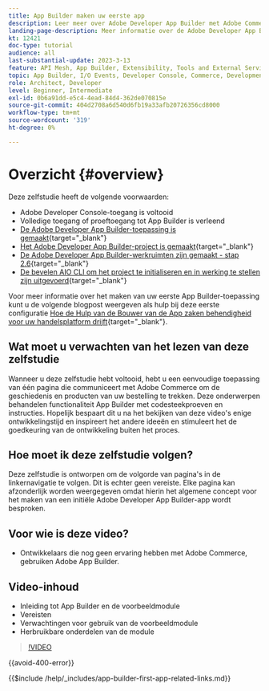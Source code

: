 ```yaml
---
title: App Builder maken uw eerste app
description: Leer meer over Adobe Developer App Builder met Adobe Commerce en maak uw eerste app.
landing-page-description: Meer informatie over de Adobe Developer App Builder die met Adobe Commerce wordt gebruikt en maak uw eerste app.
kt: 12421
doc-type: tutorial
audience: all
last-substantial-update: 2023-3-13
feature: API Mesh, App Builder, Extensibility, Tools and External Services, Backend Development
topic: App Builder, I/O Events, Developer Console, Commerce, Development, Integrations
role: Architect, Developer
level: Beginner, Intermediate
exl-id: 0b6a91dd-e5c4-4ead-84d4-362de070815e
source-git-commit: 404d2708a6d540d6fb19a33afb20726356cd8000
workflow-type: tm+mt
source-wordcount: '319'
ht-degree: 0%

---
```


# Overzicht {#overview}

Deze zelfstudie heeft de volgende voorwaarden:

* Adobe Developer Console-toegang is voltooid
* Volledige toegang of proeftoegang tot App Builder is verleend
* [De Adobe Developer App Builder-toepassing is gemaakt](https://developer.adobe.com/app-builder/docs/getting_started/first_app/){target="_blank"}
* [Het Adobe Developer App Builder-project is gemaakt](https://developer.adobe.com/console){target="_blank"}
* [De Adobe Developer App Builder-werkruimten zijn gemaakt - stap 2.6](https://developer.adobe.com/app-builder/docs/getting_started/first_app/#2-creating-a-new-project-on-developer-console){target="_blank"}
* [De bevelen AIO CLI om het project te initialiseren en in werking te stellen zijn uitgevoerd](https://developer.adobe.com/runtime){target="_blank"}

Voor meer informatie over het maken van uw eerste App Builder-toepassing kunt u de volgende blogpost weergeven als hulp bij deze eerste configuratie [Hoe de Hulp van de Bouwer van de App zaken behendigheid voor uw handelsplatform drijft](https://business.adobe.com/blog/how-to/how-app-builder-helps-you-implement-a-composable-commerce-strategy){target="_blank"}.

## Wat moet u verwachten van het lezen van deze zelfstudie

Wanneer u deze zelfstudie hebt voltooid, hebt u een eenvoudige toepassing van één pagina die communiceert met Adobe Commerce om de geschiedenis en producten van uw bestelling te trekken. Deze onderwerpen behandelen functionaliteit App Builder met codesteekproeven en instructies. Hopelijk bespaart dit u na het bekijken van deze video&#39;s enige ontwikkelingstijd en inspireert het andere ideeën en stimuleert het de goedkeuring van de ontwikkeling buiten het proces.

## Hoe moet ik deze zelfstudie volgen?

Deze zelfstudie is ontworpen om de volgorde van pagina&#39;s in de linkernavigatie te volgen. Dit is echter geen vereiste. Elke pagina kan afzonderlijk worden weergegeven omdat hierin het algemene concept voor het maken van een initiële Adobe Developer App Builder-app wordt besproken.

## Voor wie is deze video?

* Ontwikkelaars die nog geen ervaring hebben met Adobe Commerce, gebruiken Adobe App Builder.

## Video-inhoud

* Inleiding tot App Builder en de voorbeeldmodule
* Vereisten
* Verwachtingen voor gebruik van de voorbeeldmodule
* Herbruikbare onderdelen van de module

>[!VIDEO](https://video.tv.adobe.com/v/3416740?quality=12&learn=on)

{{avoid-400-error}}

{{$include /help/_includes/app-builder-first-app-related-links.md}}
